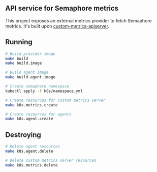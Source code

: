 ## API service for Semaphore metrics

This project exposes an external metrics provider to fetch Semaphore metrics. It's built upon [custom-metrics-apiserver](https://github.com/kubernetes-sigs/custom-metrics-apiserver).

## Running

```bash
# Build provider image
make build
make build.image

# Build agent image
make build.agent.image

# Create semaphore namespace
kubectl apply -f k8s/namespace.yml

# Create resources for custom metrics server
make k8s.metrics.create

# Create resources for agents
make k8s.agent.create
```

## Destroying

```bash
# Delete agent resources
make k8s.agent.delete

# Delete custom metrics server resources
make k8s.metrics.delete
```